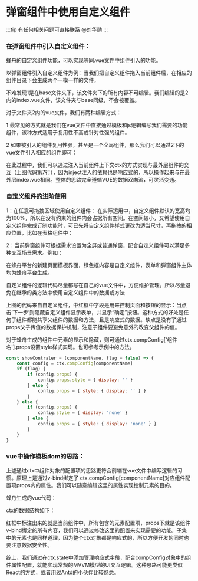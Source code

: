 #  弹窗组件中使用自定义组件
:::tip
有任何相关问题可直接联系 @刘华勋
:::

### 在弹窗组件中引入自定义组件：

蜂舟的自定义组件功能，可以实现等同.vue文件中组件引入的功能。
<drawing-bed src="20240417/image-20240411091752933.png"/>

以弹窗组件引入自定义组件为例：当我们把自定义组件拖入当前组件后，在相应的组件目录下会生成两个一模一样的文件，
<drawing-bed src="20240417/image-20240411091840589.png"/>

不难发现1是在base文件夹下，该文件夹下的所有内容不可编辑。我们编辑的是2内的index.vue文件，该文件夹与base同级，不会被覆盖。

对于文件夹2内的vue文件，我们有两种编辑方式：

1 最常见的方式就是我们在vue文件中直接通过模板和js逻辑编写我们需要的功能组件，该种方式适用于复用性不高或针对性强的组件。

2 如果被引入的组件复用性强，甚至是一个全局组件，那么我们可以通过2下的vue文件引入相应的组件即可：
<drawing-bed src="20240417/image-20240411091853061.png"/>


在此过程中，我们可以通过注入当前组件上下文ctx的方式实现与最外层组件的交互（上图代码第7行），因为inject注入的依赖也是响应式的，所以操作起来与在最外层index.vue相同。整体的思路完全遵循VUE的数据双向流，可灵活变通。

### 自定义组件的进阶使用
1：在任意可拖拽区域使用自定义组件：
在实际运用中，自定义组件默认的宽高均为100%，所以在没有约束的组件内会占据所有空间。在空间较小，又希望使用自定义组件完成订制功能时，可已先将自定义组件样式更改为适当尺寸，再拖拽的相应位置，比如在表格组件中：
<drawing-bed src="20240417/zidingyizujian7.png"/>
<drawing-bed src="20240417/zidingyizujian2.png"/>

2：当前弹窗组件可根据需求设置为全屏或普通弹窗，配合自定义组件可以满足多种交互场景需求。例如：

在蜂舟平台的新建页面模板界面，绿色框内容是自定义组件，表单和弹窗组件主体均为蜂舟平台生成。
<drawing-bed src="20240417/image-20240412142149753.png"/>
<drawing-bed src="20240417/image-20240412142410650.png"/>


<drawing-bed src="20240417/image-20240412142342098.png"/>


自定义组件的逻辑代码尽量都写在自己的vue文件中，方便维护管理。所以尽量避免在继承的类方法中使用自定义组件中的数据或方法


<drawing-bed src="20240417/image-20240412154408845.png"/>


​     上图的代码来自自定义组件，中红框中字段是用来控制页面和按钮的显示：当点击‘下一步’则隐藏自定义组件显示表单，并显示“确定”按钮。这种方式的好处是任何子组件都能共享父组件的数据和方法，且是响应式的数据。缺点是没有了通过props父子传值的数据保护机制，注意子组件要避免意外的改变父组件的值。



  对于蜂舟生成的组件中元素的显示和隐藏，则可通过ctx.compConfig['组件名'].props设置style样式实现。也可参考示例中的方法。

```js
const showContraler = (componentName, flag = false) => {
    const config = ctx.compConfig[componentName]
    if (flag) {
        if (config.props) {
            config.props.style = { display: '' }
        } else {
            config.props = { style: { display: '' } }
        }
    } else {
        if (config.props) {
            config.style = { display: 'none' }
        } else {
            config.props = { style: { display: 'none' } }
        }
    }
}
```

### vue中操作模板dom的思路：

 上述通过ctx中组件对象的配置项的思路更符合前端在vue文件中编写逻辑的习惯。原理上是通过v-bind绑定了 ctx.compConfig[componentName]对应组件配置项props内的属性。我们可以随意编辑这里的属性实现控制元素的目的。

蜂舟生成的vue代码：
<drawing-bed src="20240417/image-20240415153331362.png"/>


ctx的数据结构如下：
<drawing-bed src="20240417/image-20240415153830244.png"/>


​    红框中标注出来的就是当前组件中，所有包含的元素配置项，props下就是该组件v-bind绑定的所有内容，我们可以通过修改这里的配置来实现需要的功能。子集中的元素也是同样道理，因为整个ctx对象都是响应式的，所以方便开发的同时也要注意数据安全性。

   综上，我们通过在ctx.state中添加管理响应式字段，配合compConfig对象中的组件属性配置，就能实现常规的MVVM模型的UI交互逻辑。这种思路可能更类似React的方式，或者用过Antd的小伙伴比较熟悉。

